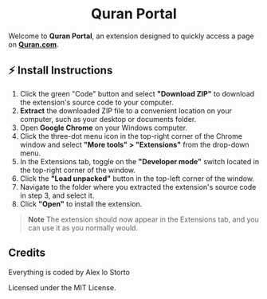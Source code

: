 <h1 align="center">Quran Portal</h1>

Welcome to **Quran Portal**, an extension designed to quickly access a page on [**Quran.com**](https://quran.com/).

## ⚡ Install Instructions

1. Click the green "Code" button and select **"Download ZIP"** to download the extension's source code to your computer.
2. **Extract** the downloaded ZIP file to a convenient location on your computer, such as your desktop or documents folder.
3. Open **Google Chrome** on your Windows computer.
4. Click the three-dot menu icon in the top-right corner of the Chrome window and select **"More tools" > "Extensions"** from the drop-down menu.
5. In the Extensions tab, toggle on the **"Developer mode"** switch located in the top-right corner of the window.
6. Click the **"Load unpacked"** button in the top-left corner of the window.
7. Navigate to the folder where you extracted the extension's source code in step 3, and select it.
8. Click **"Open"** to install the extension.

> **Note** The extension should now appear in the Extensions tab, and you can use it as you normally would.

## Credits

Everything is coded by Alex lo Storto

Licensed under the MIT License.
